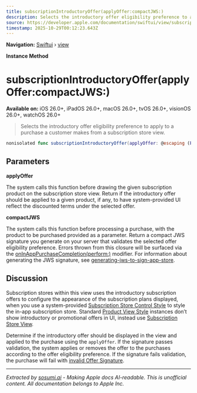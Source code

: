 ```yaml
---
title: subscriptionIntroductoryOffer(applyOffer:compactJWS:)
description: Selects the introductory offer eligibility preference to apply to a purchase a customer makes from a subscription store view.
source: https://developer.apple.com/documentation/swiftui/view/subscriptionintroductoryoffer(applyoffer:compactjws:)
timestamp: 2025-10-29T00:12:23.643Z
---
```


**Navigation:** [Swiftui](/documentation/swiftui) › [view](/documentation/swiftui/view)

**Instance Method**

# subscriptionIntroductoryOffer(applyOffer:compactJWS:)

**Available on:** iOS 26.0+, iPadOS 26.0+, macOS 26.0+, tvOS 26.0+, visionOS 26.0+, watchOS 26.0+

> Selects the introductory offer eligibility preference to apply to a purchase a customer makes from a subscription store view.

```swift
nonisolated func subscriptionIntroductoryOffer(applyOffer: @escaping (Product, Product.SubscriptionInfo) -> Bool, compactJWS: @escaping (Product, Product.SubscriptionInfo) async throws -> String) -> some View
```

## Parameters

**applyOffer**

The system calls this function before drawing the given subscription product on the subscription store view. Return if the introductory offer should be applied to a given product, if any, to have system-provided UI reflect the discounted terms under the selected offer.



**compactJWS**

The system calls this function before processing a purchase, with the product to be purchased provided as a parameter. Return a compact JWS signature you generate on your server that validates the selected offer eligibility preference. Errors thrown from this closure will be surfaced via the [onInAppPurchaseCompletion(perform:)](/documentation/swiftui/view/oninapppurchasecompletion(perform:)) modifier. For information about generating the JWS signature, see [generating-jws-to-sign-app-store](/documentation/StoreKit/generating-jws-to-sign-app-store-requests).



## Discussion

Subscription stores within this view uses the introductory subscription offers to configure the appearance of the subscription plans displayed, when you use a system-provided [Subscription Store Control Style](/documentation/StoreKit/SubscriptionStoreControlStyle) to style the in-app subscription store. Standard [Product View Style](/documentation/StoreKit/ProductViewStyle) instances don’t show introductory or promotional offers in UI, instead use [Subscription Store View](/documentation/StoreKit/SubscriptionStoreView).

Determine if the introductory offer should be displayed in the view and applied to the purchase using the `applyOffer`. If the signature passes validation, the system applies or removes the offer to the purchases according to the offer eligibility preference. If the signature fails validation, the purchase will fail with [invalid Offer Signature](/documentation/StoreKit/Product/PurchaseError/invalidOfferSignature).

---

*Extracted by [sosumi.ai](https://sosumi.ai) - Making Apple docs AI-readable.*
*This is unofficial content. All documentation belongs to Apple Inc.*
